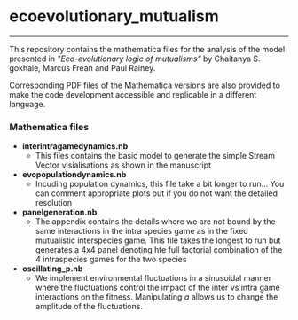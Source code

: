 # ecoevolutionary_mutualism

---

This repository contains the mathematica files for the analysis of the model presented in *"Eco-evolutionary logic of mutualisms"* by Chaitanya S. gokhale, Marcus Frean and Paul Rainey.

Corresponding PDF files of the Mathematica versions are also provided to make the code development accessible and replicable in a different language.

### Mathematica files

- **interintragamedynamics.nb**
	- This files contains the basic model to generate the simple Stream Vector visialisations as shown in the manuscript
- **evopopulationdynamics.nb**
	- Incuding population dynamics, this file take a bit longer to run... You can comment appropriate plots out if you do not want the detailed resolution
- **panelgeneration.nb**
	- The appendix contains the details where we are not bound by the same interactions in the intra species game as in the fixed mutualistic interspecies game. This file takes the longest to run but generates a 4x4 panel denoting hte full factorial combination of the 4 intraspecies games for the two species
- **oscillating_p.nb**
	- We implement environmental fluctuations in a sinusoidal manner where the fluctuations control the impact of the inter vs intra game interactions on the fitness. Manipulating $a$ allows us to change the amplitude of the fluctuations.